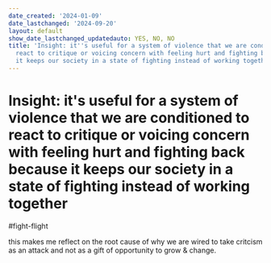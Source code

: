 ```yaml
---
date_created: '2024-01-09'
date_lastchanged: '2024-09-20'
layout: default
show_date_lastchanged_updatedauto: YES, NO, NO
title: 'Insight: it''s useful for a system of violence that we are conditioned to
  react to critique or voicing concern with feeling hurt and fighting back because
  it keeps our society in a state of fighting instead of working together'
---
```

# Insight: it's useful for a system of violence that we are conditioned to react to critique or voicing concern with feeling hurt and fighting back because it keeps our society in a state of fighting instead of working together

#fight-flight

this makes me reflect on the root cause of why we are wired to take critcism as an attack and not as a gift of opportunity to grow & change. 